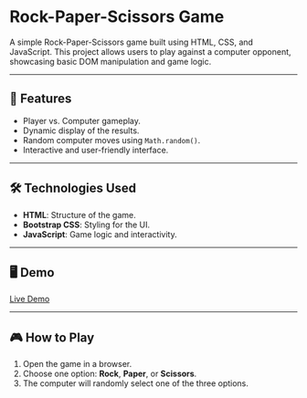 # Rock-Paper-Scissors Game

A simple Rock-Paper-Scissors game built using HTML, CSS, and JavaScript. This project allows users to play against a computer opponent, showcasing basic DOM manipulation and game logic.

---

## 🚀 Features
- Player vs. Computer gameplay.
- Dynamic display of the results.
- Random computer moves using `Math.random()`.
- Interactive and user-friendly interface.

---

## 🛠️ Technologies Used
- **HTML**: Structure of the game.
- **Bootstrap CSS**: Styling for the UI.
- **JavaScript**: Game logic and interactivity.

---

## 🖥️ Demo
[Live Demo](#)

---

## 🎮 How to Play
1. Open the game in a browser.
2. Choose one option: **Rock**, **Paper**, or **Scissors**.
3. The computer will randomly select one of the three options.
